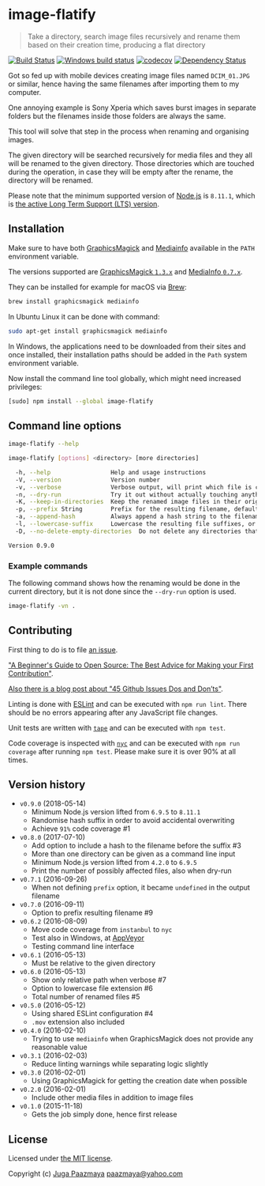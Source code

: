 # image-flatify

> Take a directory, search image files recursively and rename them based on their creation time, producing a flat directory

[![Build Status](https://travis-ci.org/paazmaya/image-flatify.svg?branch=master)](https://travis-ci.org/paazmaya/image-flatify)
[![Windows build status](https://ci.appveyor.com/api/projects/status/h561l3h2l26aobr1/branch/master?svg=true)](https://ci.appveyor.com/project/paazmaya/image-flatify/branch/master)
[![codecov](https://codecov.io/gh/paazmaya/image-flatify/branch/master/graph/badge.svg)](https://codecov.io/gh/paazmaya/image-flatify)
[![Dependency Status](https://gemnasium.com/badges/github.com/paazmaya/image-flatify.svg)](https://gemnasium.com/github.com/paazmaya/image-flatify)

Got so fed up with mobile devices creating image files named `DCIM_01.JPG`
or similar, hence having the same filenames after importing them to my
computer.

One annoying example is Sony Xperia which saves burst images in separate folders
but the filenames inside those folders are always the same.

This tool will solve that step in the process when renaming and organising images.

The given directory will be searched recursively for media files and they all will be renamed to the given directory.
Those directories which are touched during the operation, in case they will be empty after the rename, the directory will be renamed.

Please note that the minimum supported version of [Node.js](https://nodejs.org/en/) is `8.11.1`, which is [the active Long Term Support (LTS) version](https://github.com/nodejs/Release#release-schedule).

## Installation

Make sure to have both [GraphicsMagick](http://www.graphicsmagick.org/) and
[Mediainfo](https://mediaarea.net/en/MediaInfo) available in the `PATH` environment variable.

The versions supported are [GraphicsMagick `1.3.x`](http://www.graphicsmagick.org/NEWS.html)
and [MediaInfo `0.7.x`](https://mediaarea.net/MediaInfo/ChangeLog).

They can be installed for example for macOS via [Brew](http://brew.sh):

```sh
brew install graphicsmagick mediainfo
```

In Ubuntu Linux it can be done with command:

```sh
sudo apt-get install graphicsmagick mediainfo
```

In Windows, the applications need to be downloaded from their sites and once installed,
their installation paths should be added in the `Path` system environment variable.

Now install the command line tool globally, which might need increased privileges:

```sh
[sudo] npm install --global image-flatify
```

## Command line options

```sh
image-flatify --help
```

```sh
image-flatify [options] <directory> [more directories]

  -h, --help                 Help and usage instructions
  -V, --version              Version number
  -v, --verbose              Verbose output, will print which file is currently being processed
  -n, --dry-run              Try it out without actually touching anything
  -K, --keep-in-directories  Keep the renamed image files in their original directory
  -p, --prefix String        Prefix for the resulting filename, default empty
  -a, --append-hash          Always append a hash string to the filename instead of a possible counter
  -l, --lowercase-suffix     Lowercase the resulting file suffixes, or use as is by default
  -D, --no-delete-empty-directories  Do not delete any directories that become empty after processing

Version 0.9.0
```

### Example commands

The following command shows how the renaming would be done in the current directory, but it is
not done since the `--dry-run` option is used.

```sh
image-flatify -vn .
```

## Contributing

First thing to do is to file [an issue](https://github.com/paazmaya/image-flatify/issues).

["A Beginner's Guide to Open Source: The Best Advice for Making your First Contribution"](http://www.erikaheidi.com/blog/a-beginners-guide-to-open-source-the-best-advice-for-making-your-first-contribution/).

[Also there is a blog post about "45 Github Issues Dos and Don’ts"](https://davidwalsh.name/45-github-issues-dos-donts).

Linting is done with [ESLint](http://eslint.org) and can be executed with `npm run lint`.
There should be no errors appearing after any JavaScript file changes.

Unit tests are written with [`tape`](https://github.com/substack/tape) and can be executed with `npm test`.

Code coverage is inspected with [`nyc`](https://github.com/istanbuljs/nyc) and
can be executed with `npm run coverage` after running `npm test`.
Please make sure it is over 90% at all times.

## Version history

* `v0.9.0` (2018-05-14)
  - Minimum Node.js version lifted from `6.9.5` to `8.11.1`
  - Randomise hash suffix in order to avoid accidental overwriting
  - Achieve `91%` code coverage #1
* `v0.8.0` (2017-07-10)
  - Add option to include a hash to the filename before the suffix #3
  - More than one directory can be given as a command line input
  - Minimum Node.js version lifted from `4.2.0` to `6.9.5`
  - Print the number of possibly affected files, also when dry-run
* `v0.7.1` (2016-09-26)
  - When not defining `prefix` option, it became `undefined` in the output filename
* `v0.7.0` (2016-09-11)
  - Option to prefix resulting filename #9
* `v0.6.2` (2016-08-09)
  - Move code coverage from `instanbul` to `nyc`
  - Test also in Windows, at [AppVeyor](https://ci.appveyor.com/project/paazmaya/image-flatify)
  - Testing command line interface
* `v0.6.1` (2016-05-13)
  - Must be relative to the given directory
* `v0.6.0` (2016-05-13)
  - Show only relative path when verbose #7
  - Option to lowercase file extension #6
  - Total number of renamed files #5
* `v0.5.0` (2016-05-12)
  - Using shared ESLint configuration #4
  - `.mov` extension also included
* `v0.4.0` (2016-02-10)
  - Trying to use `mediainfo` when GraphicsMagick does not provide any reasonable value
* `v0.3.1` (2016-02-03)
  - Reduce linting warnings while separating logic slightly
* `v0.3.0` (2016-02-01)
  - Using GraphicsMagick for getting the creation date when possible
* `v0.2.0` (2016-02-01)
  - Include other media files in addition to image files
* `v0.1.0` (2015-11-18)
  - Gets the job simply done, hence first release

## License

Licensed under [the MIT license](LICENSE).

Copyright (c) [Juga Paazmaya](https://paazmaya.fi) <paazmaya@yahoo.com>
